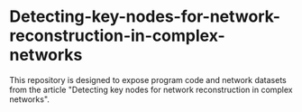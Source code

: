 # Detecting-key-nodes-for-network-reconstruction-in-complex-networks
This repository is designed to expose program code and network datasets from the article "Detecting key nodes for network reconstruction in complex networks".

